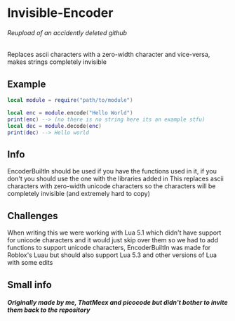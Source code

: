 # Invisible-Encoder

###### Reupload of an accidently deleted github
Replaces ascii characters with a zero-width character and vice-versa, makes strings completely invisible

## Example
```lua
local module = require("path/to/module")

local enc = module.encode("Hello World")
print(enc) --> (no there is no string here its an example stfu)
local dec = module.decode(enc)
print(dec) --> Hello world
```

## Info
EncoderBuiltIn should be used if you have the functions used in it, if you don't you should use the one with the libraries added in
This replaces ascii characters with zero-width unicode characters so the characters will be completely invisible (and extremely hard to copy)

## Challenges
When writing this we were working with Lua 5.1 which didn't have support for unicode characters and it would just skip over them so we had to add functions to support unicode characters, EncoderBuiltIn was made for Roblox's Luau but should also support Lua 5.3 and other versions of Lua with some edits

## Small info
##### Originally made by me, ThatMeex and picocode but didn't bother to invite them back to the repository
